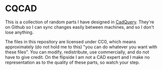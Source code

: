 # CQCAD

This is a collection of random parts I have designed in [CadQuery](https://github.com/CadQuery/cadquery). They're on Github so I can sync changes easily between machines, and so I don't lose anything.

The files in this repository are licensed under CC0, which means approximately (do not hold me to this) "you can do whatever you want with these files". You can modify, redistribute, use commercially, and do not have to give credit. On the flipside I am not a CAD expert and I make no representation as to the quality of these parts, so watch your step.

